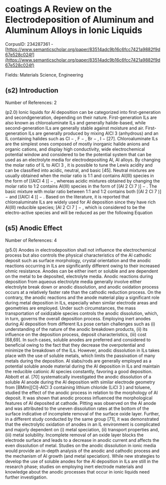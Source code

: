 # coatings A Review on the Electrodeposition of Aluminum and Aluminum Alloys in Ionic Liquids

CorpusID: 234287361 - [https://www.semanticscholar.org/paper/83514adc9b16c6fcc7421a9882f9d67e528c024f](https://www.semanticscholar.org/paper/83514adc9b16c6fcc7421a9882f9d67e528c024f)

Fields: Materials Science, Engineering

## (s2) Introduction
Number of References: 2

(p2.0) Ionic liquids for Al deposition can be categorized into first-generation and secondgeneration, depending on their nature. First-generation ILs are also known as chloroaluminate ILs and generally halide-based, while second-generation ILs are generally stable against moisture and air. First-generation ILs are generally produced by mixing AlCl 3 (anhydrous) and an IL containing halides such as Cl − , F − , Br − , I − [27]. Chloroaluminate ILs are the simplest ones composed of mostly inorganic halide anions and organic cations, and display high conductivity, wide electrochemical potential window and considered to be the potential system that can be used as an electrolyte media for electrodepositing Al, Al alloys. By changing the molar ratio of IL to AlCl 3 , it is possible to tune the Lewis acidity and can be classified into acidic, neutral, and basic [45]. Neutral mixtures are usually obtained when the molar ratio is 1:1 and contains Al(III) species in the form of [(AlCl 4 )] − , whereas acidic mixtures obtained by changing the molar ratio to 1:2 contains Al(III) species in the form of [(Al 2 Cl 7 )] − . The basic mixture with molar ratio between 1:1 and 1:2 contains both [(Al 2 Cl 7 )] − and [(AlCl 4 )] − . Based on the literature, it is reported that chloroaluminate ILs are widely used for Al deposition since they have rich Al(III) reducible species; [Al 2 Cl 7 ] − , which is considered to be the electro-active species and will be reduced as per the following Equation
## (s5) Anodic Effect
Number of References: 4

(p5.0) Anodes in electrodeposition shall not influence the electrochemical process but also controls the physical characteristics of the Al cathodic deposit such as surface morphology, crystal orientation and the anodic reactions occurring in ILs are significantly different owing to their increased ohmic resistance. Anodes can be either inert or soluble and are dependent on the metal to be deposited, electrolyte media. Anodic reactions during deposition from aqueous electrolyte media generally involve either electrolyte break down or anodic dissolution, and anodic oxidation process occurs at a relatively faster rate than the cathodic reduction process. On the contrary, the anodic reactions and the anode material play a significant role during metal deposition in ILs, especially when similar electrode areas and geometries are employed. Under such circumstances, the mass transportation of oxidizable species controls the anodic dissolution, which, in turn, governs the overall deposition process. Employing inert anodes during Al deposition from different ILs pose certain challenges such as (i) understanding of the nature of the anodic breakdown products, (ii) its influence on the deposition process, deposit characteristics, (iii) cost [68,69]. In such cases, soluble anodes are preferred and considered to beneficial owing to the fact that they decrease the overpotential and minimize the breakdown of the ILs. However, anodic dissolution in ILs takes place with the use of soluble metals, which limits the passivation of many metals during the deposition. Al slabs/rods are generally employed as a potential soluble anode material during the Al deposition in ILs and maintain the reducible cationic Al species constantly, favoring a good deposition. Abbott et al. [70] systematically investigated the anodic dissolution of a soluble Al anode during the Al deposition with similar electrode geometry from [BMIm][Cl]-AlCl 3 containing lithium chloride (LiCl 3 ) and toluene, studied the effect of the anodic process in relation to the morphology of Al deposit. It was shown that anodic process influenced the morphological features of Al deposited at cathode. Pitting was observed on the Al anode and was attributed to the uneven dissolution rates at the bottom of the surface indicative of incomplete removal of the surface oxide layer. Further, in a different study conducted by the same group [71], it was demonstrated that the electrolytic oxidation of anodes in an IL environment is complicated and majorly dependent on (i) metal speciation, (ii) transport properties and, (iii) metal solubility. Incomplete removal of an oxide layer blocks the electrode surface and leads to a decrease in anodic current and affects the even dissolution of metal. Studies on the anodic dissolution in ionic media would provide an in-depth analysis of the anodic and cathodic process and the mechanism of Al growth (and metal speciation). While new strategies to develop the use of soluble anodes for the Al deposition in ILs are still in the research phase; studies on employing inert electrode materials and knowledge about the anodic processes that occur in ionic liquids need further investigation.
